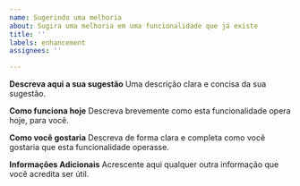 ```yaml
---
name: Sugerindo uma melhoria
about: Sugira uma melhoria em uma funcionalidade que já existe
title: ''
labels: enhancement
assignees: ''

---
```


**Descreva aqui a sua sugestão**
Uma descrição clara e concisa da sua sugestão.

**Como funciona hoje**
Descreva brevemente como esta funcionalidade opera hoje, para você.

**Como você gostaria**
Descreva de forma clara e completa como você gostaria que esta funcionalidade operasse.

**Informações Adicionais**
Acrescente aqui qualquer outra informação que você acredita ser útil.

